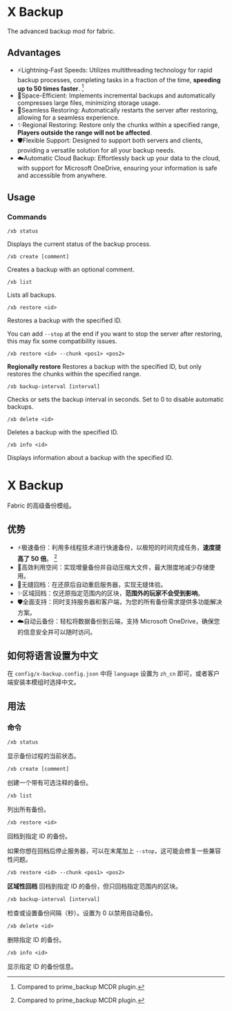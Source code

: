 # X Backup

The advanced backup mod for fabric.

## Advantages

- ⚡️Lightning-Fast Speeds: Utilizes multithreading technology for rapid backup processes, completing tasks in a fraction of the time, **speeding up to 50 times faster**. [^1]
- 💾Space-Efficient: Implements incremental backups and automatically compresses large files, minimizing storage usage.
- 🔄Seamless Restoring: Automatically restarts the server after restoring, allowing for a seamless experience.
- ✨Regional Restoring: Restore only the chunks within a specified range, **Players outside the range will not be affected**.
- 🛡️Flexible Support: Designed to support both servers and clients, providing a versatile solution for all your backup needs.
- ☁️Automatic Cloud Backup: Effortlessly back up your data to the cloud, with support for Microsoft OneDrive, ensuring your information is safe and accessible from anywhere.

## Usage

### Commands
```
/xb status
```
Displays the current status of the backup process.

```
/xb create [comment]
```
Creates a backup with an optional comment.

```
/xb list
```
Lists all backups.

```
/xb restore <id>
```
Restores a backup with the specified ID.

You can add `--stop` at the end if you want to stop the server after restoring, this may fix some compatibility issues.

```
/xb restore <id> --chunk <pos1> <pos2>
```

**Regionally restore**
Restores a backup with the specified ID, but only restores the chunks within the specified range.

```
/xb backup-interval [interval]
```
Checks or sets the backup interval in seconds. Set to 0 to disable automatic backups.

```
/xb delete <id>
```
Deletes a backup with the specified ID.

```
/xb info <id>
```
Displays information about a backup with the specified ID.

# X Backup

Fabric 的高级备份模组。

## 优势

- ⚡️极速备份：利用多线程技术进行快速备份，以极短的时间完成任务，**速度提高了 50 倍**。 [^1]
- 💾高效利用空间：实现增量备份并自动压缩大文件，最大限度地减少存储使用。
- 🔄无缝回档：在还原后自动重启服务器，实现无缝体验。
- ✨区域回档：仅还原指定范围内的区块，**范围外的玩家不会受到影响**。
- 🛡️全面支持：同时支持服务器和客户端，为您的所有备份需求提供多功能解决方案。
- ☁️自动云备份：轻松将数据备份到云端，支持 Microsoft OneDrive，确保您的信息安全并可以随时访问。

## 如何将语言设置为中文

在 `config/x-backup.config.json` 中将 `language` 设置为 `zh_cn` 即可，或者客户端安装本模组时选择中文。

## 用法

### 命令
```
/xb status
```
显示备份过程的当前状态。

```
/xb create [comment]
```
创建一个带有可选注释的备份。

```
/xb list
```
列出所有备份。

```
/xb restore <id>
```
回档到指定 ID 的备份。

如果你想在回档后停止服务器，可以在末尾加上 `--stop`，这可能会修复一些兼容性问题。

```
/xb restore <id> --chunk <pos1> <pos2>
```

**区域性回档**
回档到指定 ID 的备份，但只回档指定范围内的区块。

```
/xb backup-interval [interval]
```
检查或设置备份间隔（秒）。设置为 0 以禁用自动备份。

```
/xb delete <id>
```
删除指定 ID 的备份。

```
/xb info <id>
```
显示指定 ID 的备份信息。

[^1]: Compared to prime_backup MCDR plugin. 
